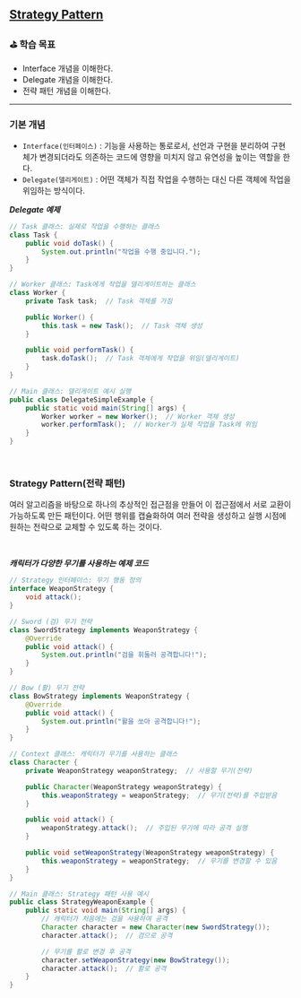 ## [Strategy Pattern](https://www.inflearn.com/course/lecture?courseSlug=%EC%9E%90%EB%B0%94-%EB%94%94%EC%9E%90%EC%9D%B8-%ED%8C%A8%ED%84%B4&unitId=3171)

### ⛳️ 학습 목표
- Interface 개념을 이해한다.
- Delegate 개념을 이해한다.
- 전략 패턴 개념을 이해한다.

---

### 기본 개념
- `Interface(인터페이스)` : 기능을 사용하는 통로로서, 선언과 구현을 분리하여 구현체가 변경되더라도 의존하는 코드에 영향을 미치지 않고 유연성을 높이는 역할을 한다.
- `Delegate(델리게이트)` : 어떤 객체가 직접 작업을 수행하는 대신 다른 객체에 작업을 위임하는 방식이다.

***Delegate 예제***
```java
// Task 클래스: 실제로 작업을 수행하는 클래스
class Task {
    public void doTask() {
        System.out.println("작업을 수행 중입니다.");
    }
}

// Worker 클래스: Task에게 작업을 델리게이트하는 클래스
class Worker {
    private Task task;  // Task 객체를 가짐

    public Worker() {
        this.task = new Task();  // Task 객체 생성
    }

    public void performTask() {
        task.doTask();  // Task 객체에게 작업을 위임(델리게이트)
    }
}

// Main 클래스: 델리게이트 예시 실행
public class DelegateSimpleExample {
    public static void main(String[] args) {
        Worker worker = new Worker();  // Worker 객체 생성
        worker.performTask();  // Worker가 실제 작업을 Task에 위임
    }
}

```

<br>

### Strategy Pattern(전략 패턴)
여러 알고리즘을 바탕으로 하나의 추상적인 접근점을 만들어 이 접근점에서 서로 교환이 가능하도록 만든 패턴이다. 어떤 행위를 캡슐화하여 여러 전략을 생성하고 실행 시점에 원하는 전략으로 교체할 수 있도록 하는 것이다.

<br>

***캐릭터가 다양한 무기를 사용하는 예제 코드***
```java
// Strategy 인터페이스: 무기 행동 정의
interface WeaponStrategy {
    void attack();
}

// Sword (검) 무기 전략
class SwordStrategy implements WeaponStrategy {
    @Override
    public void attack() {
        System.out.println("검을 휘둘러 공격합니다!");
    }
}

// Bow (활) 무기 전략
class BowStrategy implements WeaponStrategy {
    @Override
    public void attack() {
        System.out.println("활을 쏘아 공격합니다!");
    }
}

// Context 클래스: 캐릭터가 무기를 사용하는 클래스
class Character {
    private WeaponStrategy weaponStrategy;  // 사용할 무기(전략)

    public Character(WeaponStrategy weaponStrategy) {
        this.weaponStrategy = weaponStrategy;  // 무기(전략)를 주입받음
    }

    public void attack() {
        weaponStrategy.attack();  // 주입된 무기에 따라 공격 실행
    }

    public void setWeaponStrategy(WeaponStrategy weaponStrategy) {
        this.weaponStrategy = weaponStrategy;  // 무기를 변경할 수 있음
    }
}

// Main 클래스: Strategy 패턴 사용 예시
public class StrategyWeaponExample {
    public static void main(String[] args) {
        // 캐릭터가 처음에는 검을 사용하여 공격
        Character character = new Character(new SwordStrategy());
        character.attack();  // 검으로 공격

        // 무기를 활로 변경 후 공격
        character.setWeaponStrategy(new BowStrategy());
        character.attack();  // 활로 공격
    }
}
```




